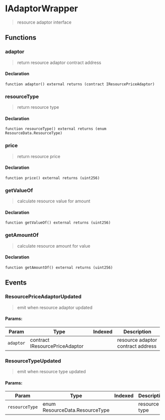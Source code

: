 # IAdaptorWrapper



> resource adaptor interface


## Functions
### adaptor

> return resource adaptor contract address

#### Declaration
```
function adaptor() external returns (contract IResourcePriceAdaptor)
```



### resourceType

> return resource type

#### Declaration
```
function resourceType() external returns (enum ResourceData.ResourceType)
```



### price

> return resource price

#### Declaration
```
function price() external returns (uint256)
```



### getValueOf

> calculate resource value for amount

#### Declaration
```
function getValueOf() external returns (uint256)
```



### getAmountOf

> calculate resource amount for value

#### Declaration
```
function getAmountOf() external returns (uint256)
```




## Events

### ResourcePriceAdaptorUpdated

> emit when resource adaptor updated

  
#### Params:
| Param | Type | Indexed | Description |
| --- | --- | :---: | --- |
|`adaptor` | contract IResourcePriceAdaptor |  | resource adaptor contract address
### ResourceTypeUpdated

> emit when resource type updated

  
#### Params:
| Param | Type | Indexed | Description |
| --- | --- | :---: | --- |
|`resourceType` | enum ResourceData.ResourceType |  | resource type
